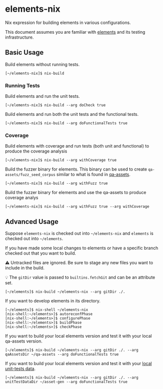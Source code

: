# elements-nix
Nix expression for building elements in various configurations.

This document assumes you are familiar with [elements](https://github.com/ElementsProject/elements) and its testing infrastructure.

## Basic Usage

Build elements without running tests.

    [~/elements-nix]$ nix-build

### Running Tests

Build elements and run the unit tests.

    [~/elements-nix]$ nix-build --arg doCheck true

Build elements and run both the unit tests and the functional tests.

    [~/elements-nix]$ nix-build --arg doFunctionalTests true

### Coverage

Build elements with coverage and run tests (both unit and functional) to produce the coverage analysis

    [~/elements-nix]$ nix-build --arg withCoverage true

Build the fuzzer binary for elements.  This binary can be used to create `qa-assets/fuzz_seed_corpus` similar to what is found in [qa-assets](https://github.com/ElementsProject/qa-assets).

    [~/elements-nix]$ nix-build --arg withFuzz true

Build the fuzzer binary for elements and use the qa-assets to produce coverage analys

    [~/elements-nix]$ nix-build --arg withFuzz true --arg withCoverage

## Advanced Usage

Suppose `elements-nix` is checked out into `~/elements-nix` and `elements` is checked out into `~/elements`.

If you have made some local changes to elements or have a specific branch checked out that you want to build.

⚠️ Untracked files are ignored. Be sure to stage any new files you want to include in the build.

💡 The `gitDir` value is passed to `builtins.fetchGit` and can be an attribute set.


    [~/elements]$ nix-build ~/elements-nix --arg gitDir ./.

If you want to develop elements in its directory.

    [~/elements]$ nix-shell ~/elements-nix
    [nix-shell:~/elements>]$ autoreconfPhase
    [nix-shell:~/elements>]$ configurePhase
    [nix-shell:~/elements>]$ buildPhase
    [nix-shell:~/elements>]$ checkPhase

If you want to build your local elements version and test it with your local qa-assets version.

    [~/elements]$ nix-build ~/elements-nix --arg gitDir ./. --arg qaAssetsDir ~/qa-assets --arg doFunctionalTests true

If you want to build your local elements version and test it with your [local unit-tests data](https://github.com/uncomputable/asset-gen).

    [~/elements]$ nix-build ~/elements-nix --arg gitDir ./. --arg unitTestDataDir ~/asset-gen --arg doFunctionalTests true
